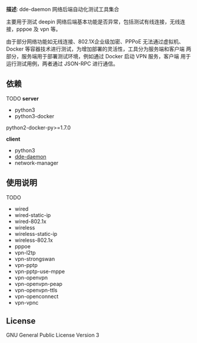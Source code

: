 **描述**: dde-daemon 网络后端自动化测试工具集合

主要用于测试 deepin 网络后端基本功能是否异常，包括测试有线连接，无线连
接，pppoe 及 vpn 等。

由于部分网络功能如无线连接、802.1X企业级加密、PPPoE 无法通过虚拟机、
Docker 等容器技术进行测试，为增加部署的灵活性，工具分为服务端和客户端
两部分，服务端用于部署测试环境，例如通过 Docker 启动 VPN 服务，客户端
用于运行测试用例，两者通过 JSON-RPC 进行通信。

## 依赖

TODO
**server**
- python3
- python3-docker

python2-docker-py>=1.7.0

**client**
- python3
- [dde-daemon](https://github.com/linuxdeepin/dde-daemon)
- network-manager

## 使用说明

TODO
- wired
- wired-static-ip
- wired-802.1x
- wireless
- wireless-static-ip
- wireless-802.1x
- pppoe
- vpn-l2tp
- vpn-strongswan
- vpn-pptp
- vpn-pptp-use-mppe
- vpn-openvpn
- vpn-openvpn-peap
- vpn-openvpn-ttls
- vpn-openconnect
- vpn-vpnc

## License

GNU General Public License Version 3
